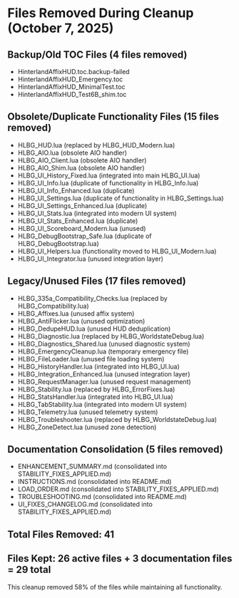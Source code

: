 # Files Removed During Cleanup (October 7, 2025)

## Backup/Old TOC Files (4 files removed)
- HinterlandAffixHUD.toc.backup-failed
- HinterlandAffixHUD_Emergency.toc  
- HinterlandAffixHUD_MinimalTest.toc
- HinterlandAffixHUD_Test6B_shim.toc

## Obsolete/Duplicate Functionality Files (15 files removed)
- HLBG_HUD.lua (replaced by HLBG_HUD_Modern.lua)
- HLBG_AIO.lua (obsolete AIO handler)
- HLBG_AIO_Client.lua (obsolete AIO handler)
- HLBG_AIO_Shim.lua (obsolete AIO handler)
- HLBG_UI_History_Fixed.lua (integrated into main HLBG_UI.lua)
- HLBG_UI_Info.lua (duplicate of functionality in HLBG_Info.lua)
- HLBG_UI_Info_Enhanced.lua (duplicate)
- HLBG_UI_Settings.lua (duplicate of functionality in HLBG_Settings.lua)  
- HLBG_UI_Settings_Enhanced.lua (duplicate)
- HLBG_UI_Stats.lua (integrated into modern UI system)
- HLBG_UI_Stats_Enhanced.lua (duplicate)
- HLBG_UI_Scoreboard_Modern.lua (unused)
- HLBG_DebugBootstrap_Safe.lua (duplicate of HLBG_DebugBootstrap.lua)
- HLBG_UI_Helpers.lua (functionality moved to HLBG_UI_Modern.lua)
- HLBG_UI_Integrator.lua (unused integration layer)

## Legacy/Unused Files (17 files removed)
- HLBG_335a_Compatibility_Checks.lua (replaced by HLBG_Compatibility.lua)
- HLBG_Affixes.lua (unused affix system)
- HLBG_AntiFlicker.lua (unused optimization)
- HLBG_DedupeHUD.lua (unused HUD deduplication)
- HLBG_Diagnostic.lua (replaced by HLBG_WorldstateDebug.lua)
- HLBG_Diagnostics_Shared.lua (unused diagnostic system)
- HLBG_EmergencyCleanup.lua (temporary emergency file)
- HLBG_FileLoader.lua (unused file loading system)
- HLBG_HistoryHandler.lua (integrated into HLBG_UI.lua)
- HLBG_Integration_Enhanced.lua (unused integration layer)
- HLBG_RequestManager.lua (unused request management)
- HLBG_Stability.lua (replaced by HLBG_ErrorFixes.lua)
- HLBG_StatsHandler.lua (integrated into HLBG_UI.lua)
- HLBG_TabStability.lua (integrated into modern UI system)
- HLBG_Telemetry.lua (unused telemetry system)
- HLBG_Troubleshooter.lua (replaced by HLBG_WorldstateDebug.lua)
- HLBG_ZoneDetect.lua (unused zone detection)

## Documentation Consolidation (5 files removed)
- ENHANCEMENT_SUMMARY.md (consolidated into STABILITY_FIXES_APPLIED.md)
- INSTRUCTIONS.md (consolidated into README.md)
- LOAD_ORDER.md (consolidated into STABILITY_FIXES_APPLIED.md)
- TROUBLESHOOTING.md (consolidated into README.md)  
- UI_FIXES_CHANGELOG.md (consolidated into STABILITY_FIXES_APPLIED.md)

## Total Files Removed: 41
## Files Kept: 26 active files + 3 documentation files = 29 total

This cleanup removed 58% of the files while maintaining all functionality.